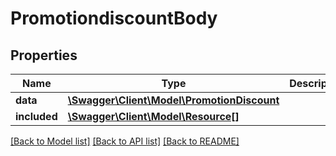 # PromotiondiscountBody

## Properties
Name | Type | Description | Notes
------------ | ------------- | ------------- | -------------
**data** | [**\Swagger\Client\Model\PromotionDiscount**](PromotionDiscount.md) |  | [optional] 
**included** | [**\Swagger\Client\Model\Resource[]**](Resource.md) |  | [optional] 

[[Back to Model list]](../../README.md#documentation-for-models) [[Back to API list]](../../README.md#documentation-for-api-endpoints) [[Back to README]](../../README.md)

